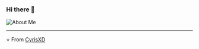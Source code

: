 ### Hi there 👋

![About Me](https://github.com/CyrisXD/CyrisXD/raw/master/bio.gif)

---
⭐️ From [CyrisXD](https://github.com/CyrisXD)

<!--
**Rerragio-Fernando/Rerragio-Fernando** is a ✨ _special_ ✨ repository because its `README.md` (this file) appears on your GitHub profile.

Here are some ideas to get you started:

- 🔭 I’m currently working on ...
- 🌱 I’m currently learning ...
- 👯 I’m looking to collaborate on ...
- 🤔 I’m looking for help with ...
- 💬 Ask me about ...
- 📫 How to reach me: ...
- 😄 Pronouns: ...
- ⚡ Fun fact: ...
-->
